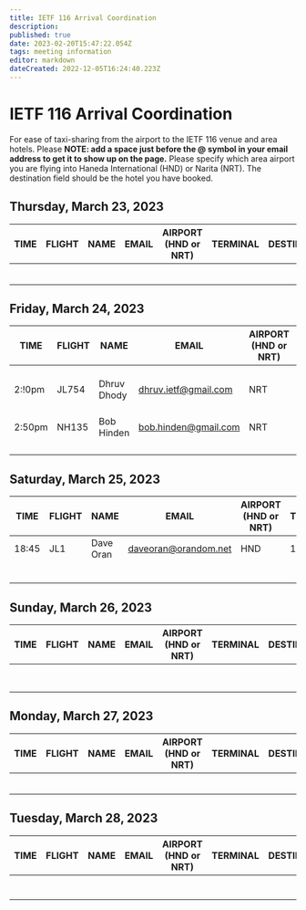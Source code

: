 ```yaml
---
title: IETF 116 Arrival Coordination
description: 
published: true
date: 2023-02-20T15:47:22.054Z
tags: meeting information
editor: markdown
dateCreated: 2022-12-05T16:24:40.223Z
---
```


# IETF 116 Arrival Coordination

For ease of taxi-sharing from the airport to the IETF 116 venue and area hotels. Please **NOTE: add a space just before the @ symbol in your email address to get it to show up on the page.** Please specify which area airport you are flying into Haneda International (HND) or Narita (NRT). The destination field should be the hotel you have booked.

## Thursday, March 23, 2023

| TIME  |  FLIGHT | NAME  | EMAIL  | AIRPORT (HND or NRT)  | TERMINAL  |  DESTINATION |
|---|---|---|---|---|---|---|
|   |   |   |   |   |   |   |
|   |   |   |   |   |   |   |
|   |   |   |   |   |   |   |
|   |   |   |   |   |   |   |
|   |   |   |   |   |   |   |
|   |   |   |   |   |   |   |


## Friday, March 24, 2023

| TIME  |  FLIGHT | NAME  | EMAIL  | AIRPORT (HND or NRT)  | TERMINAL  |  DESTINATION |
|---|---|---|---|---|---|---|
| 2:!0pm | JL754 | Dhruv Dhody | dhruv.ietf@gmail.com | NRT | 2 | APA Hotel & Resort Yokohama Bay Tower |
| 2:50pm  | NH135  | Bob Hinden  | bob.hinden@gmail.com  | NRT  | 1  | IC Yokohama Grand  |
|   |   |   |   |   |   |   |
|   |   |   |   |   |   |   |
|   |   |   |   |   |   |   |
|   |   |   |   |   |   |   |


## Saturday, March 25, 2023

| TIME  |  FLIGHT | NAME  | EMAIL  | AIRPORT (HND or NRT)  | TERMINAL  |  DESTINATION |
|---|---|---|---|---|---|---|
|  18:45 | JL1  | Dave Oran  | daveoran@orandom.net  | HND  | 1  | IC Yokohama Grand  |
|   |   |   |   |   |   |   |
|   |   |   |   |   |   |   |
|   |   |   |   |   |   |   |
|   |   |   |   |   |   |   |
|   |   |   |   |   |   |   |
|   |   |   |   |   |   |   |

## Sunday, March 26, 2023

| TIME  |  FLIGHT | NAME  | EMAIL  | AIRPORT (HND or NRT)  | TERMINAL  |  DESTINATION |
|---|---|---|---|---|---|---|
|   |   |   |   |   |   |   |
|   |   |   |   |   |   |   |
|   |   |   |   |   |   |   |
|   |   |   |   |   |   |   |
|   |   |   |   |   |   |   |
|   |   |   |   |   |   |   |
|   |   |   |   |   |   |   |
|   |   |   |   |   |   |   |

## Monday, March 27, 2023

| TIME  |  FLIGHT | NAME  | EMAIL  | AIRPORT (HND or NRT)  | TERMINAL  |  DESTINATION |
|---|---|---|---|---|---|---|
|   |   |   |   |   |   |   |
|   |   |   |   |   |   |   |
|   |   |   |   |   |   |   |
|   |   |   |   |   |   |   |
|   |   |   |   |   |   |   |
|   |   |   |   |   |   |   |


## Tuesday, March 28, 2023

| TIME  |  FLIGHT | NAME  | EMAIL  | AIRPORT (HND or NRT)   | TERMINAL  |  DESTINATION |
|---|---|---|---|---|---|---|
|   |   |   |   |   |   |   |
|   |   |   |   |   |   |   |
|   |   |   |   |   |   |   |
|   |   |   |   |   |   |   |
|   |   |   |   |   |   |   |
|   |   |   |   |   |   |   |
|   |   |   |   |   |   |   |